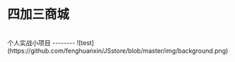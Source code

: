 四加三商城
====
<br>
个人实战小项目
--------
![test](https://github.com/fenghuanxin/JSstore/blob/master/img/background.png)
